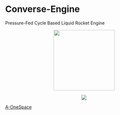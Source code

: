 # Converse-Engine

Pressure-Fed Cycle Based Liquid Rocket Engine

<p align = "center">
<img src = "https://github.com/nyameaama/Converse-Engine/blob/master/assets/A-OneSpace%20Logo.png" width = "195" height = "195"/>
</p>
<p align = "center">
<img src = "https://github.com/nyameaama/Converse-Engine/blob/master/assets/Screen Shot 2021-12-03 at 12.04.24 PM.png"/>

[A-OneSpace](https://github.com/A-OneSpace)
